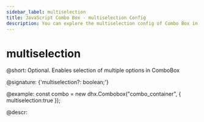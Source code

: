 ```yaml
---
sidebar_label: multiselection
title: JavaScript Combo Box - multiselection Config 
description: You can explore the multiselection config of Combo Box in the documentation of the DHTMLX JavaScript UI library. Browse developer guides and API reference, try out code examples and live demos, and download a free 30-day evaluation version of DHTMLX Suite.
---
```


# multiselection

@short: Optional. Enables selection of multiple options in ComboBox

@signature: {'multiselection?: boolean;'}

@example:
const combo = new dhx.Combobox("combo_container", {
    multiselection:true
});

@descr:

[comment]: # (@related: combobox/how_to_start.md#initialize-combobox combobox/configuration.md#selection-of-multiple-options)
